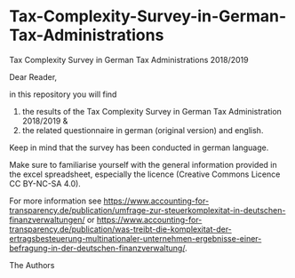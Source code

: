 # Tax-Complexity-Survey-in-German-Tax-Administrations
Tax Complexity Survey in German Tax Administrations 2018/2019

Dear Reader,

in this repository you will find

1) the results of the Tax Complexity Survey in German Tax Administration 2018/2019 &
2) the related questionnaire in german (original version) and english.

Keep in mind that the survey has been conducted in german language.

Make sure to familiarise yourself with the general information provided in the excel spreadsheet, especially the licence (Creative Commons Licence CC BY-NC-SA 4.0).

For more information see https://www.accounting-for-transparency.de/publication/umfrage-zur-steuerkomplexitat-in-deutschen-finanzverwaltungen/ or https://www.accounting-for-transparency.de/publication/was-treibt-die-komplexitat-der-ertragsbesteuerung-multinationaler-unternehmen-ergebnisse-einer-befragung-in-der-deutschen-finanzverwaltung/.

The Authors
